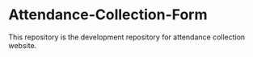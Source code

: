 # Attendance-Collection-Form
This repository is the development repository for attendance collection website. 
